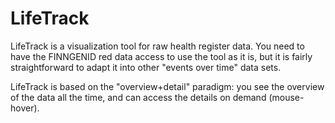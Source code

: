 # LifeTrack

LifeTrack is a visualization tool for raw health register data. You need to have the FINNGENID red data access to use the tool as it is, but it is fairly straightforward to adapt it into other "events over time" data sets.

LifeTrack is based on the "overview+detail" paradigm: you see the overview of the data all the time, and can access the details on demand (mouse-hover).



